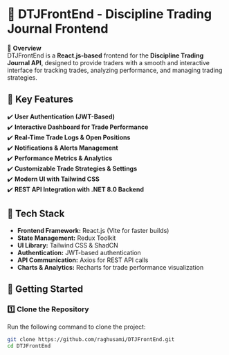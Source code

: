 # 🎯 DTJFrontEnd - Discipline Trading Journal Frontend  

🚀 **Overview**  
DTJFrontEnd is a **React.js-based** frontend for the **Discipline Trading Journal API**, designed to provide traders with a smooth and interactive interface for tracking trades, analyzing performance, and managing trading strategies.  

## 🔑 **Key Features**
✔️ **User Authentication (JWT-Based)**  
✔️ **Interactive Dashboard for Trade Performance**  
✔️ **Real-Time Trade Logs & Open Positions**  
✔️ **Notifications & Alerts Management**  
✔️ **Performance Metrics & Analytics**  
✔️ **Customizable Trade Strategies & Settings**  
✔️ **Modern UI with Tailwind CSS**  
✔️ **REST API Integration with .NET 8.0 Backend**  

## 📂 **Tech Stack**
- **Frontend Framework:** React.js (Vite for faster builds)  
- **State Management:** Redux Toolkit  
- **UI Library:** Tailwind CSS & ShadCN  
- **Authentication:** JWT-based authentication  
- **API Communication:** Axios for REST API calls  
- **Charts & Analytics:** Recharts for trade performance visualization  

## 🚀 **Getting Started**
### 1️⃣ Clone the Repository  
Run the following command to clone the project:  
```bash
git clone https://github.com/raghusami/DTJFrontEnd.git
cd DTJFrontEnd


